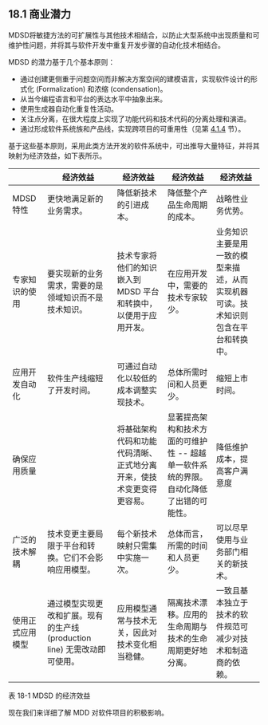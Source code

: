 ## 18.1 商业潜力
MDSD将敏捷方法的可扩展性与其他技术相结合，以防止大型系统中出现质量和可维护性问题，并将其与软件开发中重复开发步骤的自动化技术相结合。

MDSD 的潜力基于几个基本原则：

- 通过创建更侧重于问题空间而非解决方案空间的建模语言，实现软件设计的形式化 (Formalization) 和浓缩 (condensation)。
- 从当今编程语言和平台的表达水平中抽象出来。
- 使用生成器自动化重复性活动。
- 关注点分离，在很大程度上实现了功能代码和技术代码的分离处理和演进。
- 通过形成软件系统族和产品线，实现跨项目的可重用性（见第 [4.1.4](../ch4/1.md#414-软件系统族) 节）。

基于这些基本原则，采用此类方法开发的软件系统中，可出推导大量特征，并将其映射为经济效益，如下表所示。

| | 经济效益 | 经济效益 | 经济效益 | 经济效益 |
| ----------- | ----------- |----------- |----------- |----------- |
| MDSD 特性      | 更快地满足新的业务需求。|降低新技术的引进成本。|降低整个产品生命周期的成本。|战略性业务优势。|
| 专家知识的使用 |要实现新的业务需求，需要的是领域知识而不是技术知识。 |技术专家将他们的知识嵌入到 MDSD 平台和转换中，以便用于应用开发。 |在应用开发中，需要的技术专家较少。 | 业务知识主要是用一致的模型来描述，从而实现机器可读。技术知识则包含在平台和转换中。|
|应用开发自动化 |软件生产线缩短了开发时间。 |可通过自动化以较低的成本调整实现技术。 |总体所需时间和人员更少。 |缩短上市时间。 |
|确保应用质量 | |将基础架构代码和功能代码清晰、正式地分离开来，使技术变更变得更容易。 |显著提高架构和技术方面的可维护性 -- 超越单一软件系统的界限。自动化降低了出错的可能性。 |降低维护成本，提高客户满意度 |
|广泛的技术解耦 |技术变更主要局限于平台和转换。它们不会影响应用模型。 |每个新技术映射只需集中实施一次。 |总体而言，所需的时间和人员更少。 |可以尽早使用与业务部门相关的新技术。 |
|使用正式应用模型 |通过模型实现更改和扩展。现有的生产线 (production line) 无需改动即可使用。 |应用模型通常与技术无关，因此对技术变化相当稳健。 |隔离技术漂移。应用的生命周期与技术的生命周期更好地分离。 |一致且基本独立于技术的软件规范可减少对技术和制造商的依赖。 |

表 18-1 MDSD 的经济效益

现在我们来详细了解 MDD 对软件项目的积极影响。
